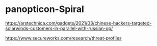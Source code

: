 # panopticon-Spiral

https://arstechnica.com/gadgets/2021/03/chinese-hackers-targeted-solarwinds-customers-in-parallel-with-russian-op/

https://www.secureworks.com/research/threat-profiles
